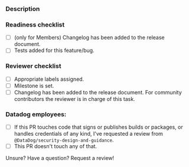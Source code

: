 ### Description

<!---
Any description you feel is relevant and gives more background to this PR, if necessary.
-->

### Readiness checklist
- [ ] (only for Members) Changelog has been added to the release document.
- [ ] Tests added for this feature/bug.

### Reviewer checklist
- [ ] Appropriate labels assigned.
- [ ] Milestone is set.
- [ ] Changelog has been added to the release document. For community contributors the reviewer is in charge of this task.

### Datadog employees:
- [ ] If this PR touches code that signs or publishes builds or packages, or handles credentials of any kind, I've requested a review from `@DataDog/security-design-and-guidance`.
- [ ] This PR doesn't touch any of that.

Unsure? Have a question? Request a review!
